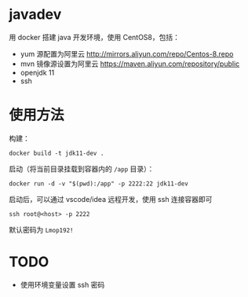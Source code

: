# javadev
用 docker 搭建 java 开发环境，使用 CentOS8，包括：

- yum 源配置为阿里云 http://mirrors.aliyun.com/repo/Centos-8.repo
- mvn 镜像源设置为阿里云 https://maven.aliyun.com/repository/public
- openjdk 11
- ssh

# 使用方法
构建：

```shell
docker build -t jdk11-dev .
```

启动（将当前目录挂载到容器内的 `/app` 目录）：

```shell
docker run -d -v "$(pwd):/app" -p 2222:22 jdk11-dev
```

启动后，可以通过 vscode/idea 远程开发，使用 ssh 连接容器即可

```shell
ssh root@<host> -p 2222
```

默认密码为 `Lmop192!`

# TODO

- 使用环境变量设置 ssh 密码

